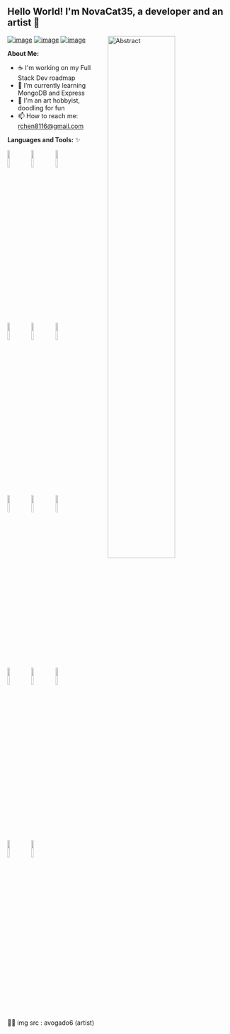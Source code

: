 ## Hello World! I'm NovaCat35, a developer and an artist 👋
[![image](https://img.shields.io/badge/LinkedIn-0077B5?style=for-the-badge&logo=linkedin&logoColor=white)](https://www.linkedin.com/in/robert-chen-37b595250/)
[![image](https://img.shields.io/badge/Instagram-E4405F?style=for-the-badge&logo=instagram&logoColor=white)](https://www.instagram.com/pikarat_nova/)
[![image](https://img.shields.io/badge/Twitter-1DA1F2?style=for-the-badge&logo=twitter&logoColor=white)](https://twitter.com/pikarat_nova)
  <img width="55%" align="right" alt="Abstract" src="https://github.com/NovaCat35/NovaCat35/assets/54908064/6ebdb3e1-6c64-457b-aec5-31611c27167d" />
  
**About Me:**
  - ☕️ I'm working on my Full Stack Dev roadmap 
  - 🌱 I’m currently learning MongoDB and Express 
  - 🎨 I'm an art hobbyist, doodling for fun
  - 📫 How to reach me: rchen8116@gmail.com

**Languages and Tools:** ✨
<p>
  <!-- <a href="https://github.com/NovaCat35/handle-path-oz">
    <img width="55%" align="right" alt="NovaCat35's GitHub stats" src="https://github-readme-stats.vercel.app/api?username=NovaCat35&show_icons=true&hide_border=true" />
  </a> -->
  
  <code><img width="10%" src="https://www.vectorlogo.zone/logos/w3_html5/w3_html5-ar21.svg"></code>
  <code><img width="10%" src="https://www.vectorlogo.zone/logos/w3_css/w3_css-ar21.svg"></code>
  <code><img width="10%" src="https://www.vectorlogo.zone/logos/sass-lang/sass-lang-ar21.svg"></code>
      <br />
  <code><img width="10%" src="https://www.vectorlogo.zone/logos/javascript/javascript-horizontal.svg"></code>
  <code><img width="10%" src="https://www.vectorlogo.zone/logos/typescriptlang/typescriptlang-ar21.svg"></code>
  <code><img width="10%" src="https://www.vectorlogo.zone/logos/reactjs/reactjs-ar21.svg"></code>
      <br />
  <code><img width="10%" src="https://www.vectorlogo.zone/logos/nodejs/nodejs-ar21.svg"></code>
  <code><img width="10%" src="https://www.vectorlogo.zone/logos/python/python-ar21.svg"></code>
  <code><img width="10%" src="https://www.vectorlogo.zone/logos/djangoproject/djangoproject-ar21.svg"></code>
      <br />
  <code><img width="10%" src="https://www.vectorlogo.zone/logos/mysql/mysql-ar21.svg"></code>
  <code><img width="10%" src="https://www.vectorlogo.zone/logos/mongodb/mongodb-ar21.svg"></code>
  <code><img width="10%" src="https://www.vectorlogo.zone/logos/expressjs/expressjs-ar21.svg"></code>
      <br />
  <code><img width="10%" src="https://www.vectorlogo.zone/logos/git-scm/git-scm-ar21.svg"></code>
  <code><img width="10%" src="https://www.vectorlogo.zone/logos/npmjs/npmjs-ar21.svg"></code>
</p>

<label > 🧑‍🎨 img src : avogado6 (artist) </label>

<!--
**NovaCat35/NovaCat35** is a ✨ _special_ ✨ repository because its `README.md` (this file) appears on your GitHub profile.

Here are some ideas to get you started:

- 🔭 I’m currently working on ...
- 🌱 I’m currently learning ...
- 👯 I’m looking to collaborate on ...
- 🤔 I’m looking for help with ...
- 💬 Ask me about ...
- 📫 How to reach me: ...
- 😄 Pronouns: ...
- ⚡ Fun fact: ...
-->
